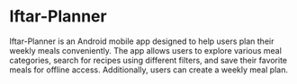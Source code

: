 # Iftar-Planner
Iftar-Planner is an Android mobile app designed to help users plan their weekly meals conveniently. The app allows users to explore various meal categories, search for recipes using different filters, and save their favorite meals for offline access. Additionally, users can create a weekly meal plan.
